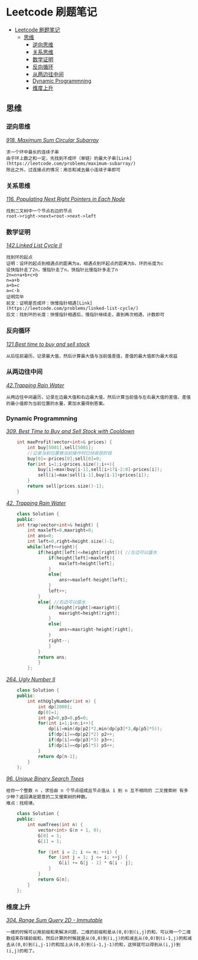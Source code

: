 # Leetcode 刷题笔记

- [Leetcode 刷题笔记](#leetcode-刷题笔记)
  - [思维](#思维)
    - [逆向思维](#逆向思维)
    - [关系思维](#关系思维)
    - [数学证明](#数学证明)
    - [反向循环](#反向循环)
    - [从两边往中间](#从两边往中间)
    - [Dynamic Programmning](#dynamic-programmning)
    - [维度上升](#维度上升)

## 思维

### 逆向思维

[*918. Maximum Sum Circular Subarray*](https://leetcode.com/problems/maximum-sum-circular-subarray/)

    求一个环中最长的连续子串
    由于环上数之和一定，先找到不成环（单链）的最大子串[Link](https://leetcode.com/problems/maximum-subarray/)
    除此之外，过连接点的情况：用总和减去最小连续子串即可

### 关系思维

[*116. Populating Next Right Pointers in Each Node*](https://leetcode.com/problems/populating-next-right-pointers-in-each-node/)

    找到二叉树中一个节点右边的节点
    root->right->next=root->next->left

### 数学证明

[*142.Linked List Cycle II*](https://leetcode.com/problems/linked-list-cycle-ii/)

    找到环的起点
    证明：设环的起点到相遇点的距离为a，相遇点到环起点的距离为b，环的长度为c
    设快指针走了2n，慢指针走了n，快指针比慢指针多走了n
    2n=n+a+b+c+b
    n=a+b
    a+b=c
    a=c-b
    证明完毕
    前文：证明是否成环：快慢指针相遇[Link](https://leetcode.com/problems/linked-list-cycle/)
    后文：找到环的长度：快慢指针相遇后，慢指针继续走，直到再次相遇，计数即可

### 反向循环

[*121.Best time to buy and sell stock*](https://leetcode.com/problems/best-time-to-buy-and-sell-stock/)

    从后往前遍历，记录最大值，然后计算最大值与当前值差值，差值的最大值即为最大收益

### 从两边往中间

[*42.Trapping Rain Water*](https://leetcode.com/problems/trapping-rain-water/)

    从两边往中间遍历，记录左边最大值和右边最大值，然后计算当前值与左右最大值的差值，差值的最小值即为当前位置的水量，累加水量得到答案。

### Dynamic Programmning

[*309. Best Time to Buy and Sell Stock with Cooldown*](https://leetcode.com/problems/best-time-to-buy-and-sell-stock-with-cooldown/)

```cpp
    int maxProfit(vector<int>& prices) {
        int buy[5001],sell[5001];
        //记录当前位置做当前操作时已经收获的钱
        buy[0]=-prices[0];sell[0]=0;
        for(int i=1;i<prices.size();i++){
            buy[i]=max(buy[i-1],sell[i>1?i-2:0]-prices[i]);
            sell[i]=max(sell[i-1],buy[i-1]+prices[i]);
        }
        return sell[prices.size()-1];
    }
```

[*42. Trapping Rain Water*](https://leetcode.com/problems/trapping-rain-water/?envType=study-plan&id=dynamic-programming-i)

```cpp
    class Solution {
    public:
    int trap(vector<int>& height) {
        int maxleft=0,maxright=0;
        int ans=0;
        int left=0,right=height.size()-1;
        while(left<=right){
            if(height[left]<=height[right]){ //左边可以盛水
                if(height[left]>maxleft){
                    maxleft=height[left];
                }
                else{
                    ans+=maxleft-height[left];
                }
                left++;
            }
            else{ //右边可以盛水
                if(height[right]>maxright){
                    maxright=height[right];
                }
                else{
                    ans+=maxright-height[right];
                }
                right--;
                }
            }
            return ans;
            }
        };
```

[*264. Ugly Number II*](https://leetcode.com/problems/ugly-number-ii/)

```cpp
    class Solution {
    public:
        int nthUglyNumber(int n) {
            int dp[2000];
            dp[0]=1;
            int p2=0,p3=0,p5=0;
            for(int i=1;i<n;i++){
                dp[i]=min(dp[p2]*2,min(dp[p3]*3,dp[p5]*5));
                if(dp[i]==dp[p2]*2) p2++;
                if(dp[i]==dp[p3]*3) p3++;
                if(dp[i]==dp[p5]*5) p5++;
            }
            return dp[n-1];
        }
    };
```

[*96. Unique Binary Search Trees*](https://leetcode.cn/problems/unique-binary-search-trees/?envType=study-plan&id=dynamic-programming-i)

    给你一个整数 n ，求恰由 n 个节点组成且节点值从 1 到 n 互不相同的 二叉搜索树 有多少种？返回满足题意的二叉搜索树的种数。
    难点：找规律。

```cpp
    class Solution {
    public:
        int numTrees(int n) {
            vector<int> G(n + 1, 0);
            G[0] = 1;
            G[1] = 1;

            for (int i = 2; i <= n; ++i) {
                for (int j = 1; j <= i; ++j) {
                    G[i] += G[j - 1] * G[i - j];
                }
            }
            return G[n];
        }
    };
```

### 维度上升
[*304. Range Sum Query 2D - Immutable*](https://leetcode.com/problems/range-sum-query-2d-immutable/)
    
    一维的时候可以用前缀和来解决问题，二维的前缀和是从(0,0)到(i,j)的和，可以用一个二维数组来存储前缀和，然后计算的时候就是从(0,0)到(i,j)的和减去从(0,0)到(i-1,j)的和减去从(0,0)到(i,j-1)的和加上从(0,0)到(i-1,j-1)的和，这样就可以得到从(i,j)到(i,j)的和了。
